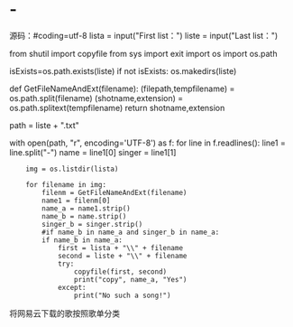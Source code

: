 # -
源码：#coding=utf-8
lista = input("First list：")
liste = input("Last list：")

from shutil import copyfile
from sys import exit
import os
import os.path

isExists=os.path.exists(liste)
if not isExists:
        os.makedirs(liste) 

def GetFileNameAndExt(filename):
    (filepath,tempfilename) = os.path.split(filename)
    (shotname,extension) = os.path.splitext(tempfilename)
    return shotname,extension

path = liste + ".txt"

with open(path, "r", encoding='UTF-8') as f:
    for line in f.readlines():
        line1 = line.split("-")
        name = line1[0]
        singer = line1[1]

        img = os.listdir(lista)
        
        for filename in img:
            filenm = GetFileNameAndExt(filename)
            name1 = filenm[0]
            name_a = name1.strip()
            name_b = name.strip()
            singer_b = singer.strip()
            #if name_b in name_a and singer_b in name_a:
            if name_b in name_a:
                first = lista + "\\" + filename
                second = liste + "\\" + filename
                try:
                    copyfile(first, second)
                    print("copy", name_a, "Yes")
                except:
                    print("No such a song!")
将网易云下载的歌按照歌单分类
